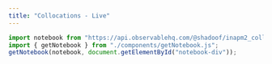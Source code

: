```yaml
---
title: "Collocations - Live"
---
```

```js
import notebook from "https://api.observablehq.com/@shadoof/inapm2_collocations_a.js?v=3";
import { getNotebook } from "./components/getNotebook.js";
getNotebook(notebook, document.getElementById("notebook-div"));
```
<div id="notebook-div"></div>